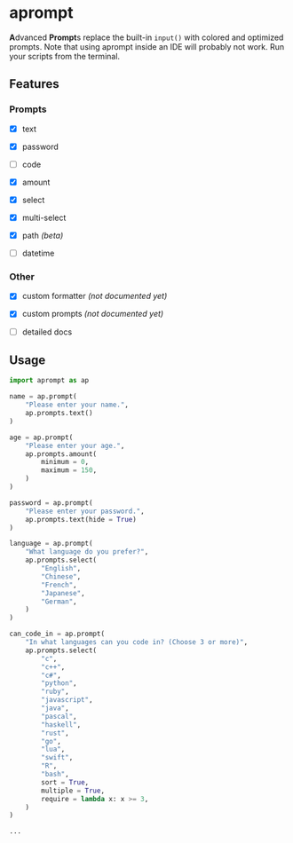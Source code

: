 aprompt
=======

**A**dvanced **Prompt**s replace the built-in
`input()` with colored and optimized prompts.
Note that using aprompt inside an IDE will
probably not work. Run your scripts from the
terminal.


Features
--------

### Prompts
- [x] text
- [x] password
- [ ] code
- [x] amount
- [x] select
- [x] multi-select
- [x] path _(beta)_
- [ ] datetime


### Other
- [x] custom formatter _(not documented yet)_
- [x] custom prompts _(not documented yet)_
- [ ] detailed docs


Usage
-----

```python
import aprompt as ap

name = ap.prompt(
    "Please enter your name.",
    ap.prompts.text()
)

age = ap.prompt(
    "Please enter your age.",
    ap.prompts.amount(
        minimum = 0,
        maximum = 150,
    )
)

password = ap.prompt(
    "Please enter your password.",
    ap.prompts.text(hide = True)
)

language = ap.prompt(
    "What language do you prefer?",
    ap.prompts.select(
        "English",
        "Chinese",
        "French",
        "Japanese",
        "German",
    )
)

can_code_in = ap.prompt(
    "In what languages can you code in? (Choose 3 or more)",
    ap.prompts.select(
        "c",
        "c++",
        "c#",
        "python",
        "ruby",
        "javascript",
        "java",
        "pascal",
        "haskell",
        "rust",
        "go",
        "lua",
        "swift",
        "R",
        "bash",
        sort = True,
        multiple = True,
        require = lambda x: x >= 3,
    )
)

...
```